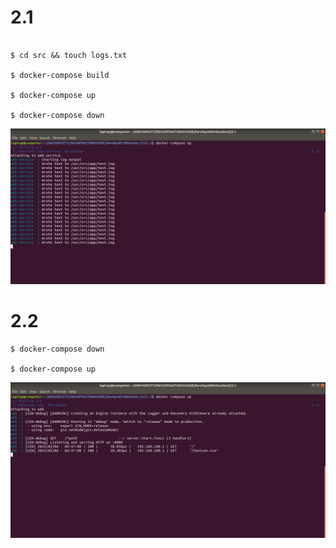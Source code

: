 # 2.1

```

$ cd src && touch logs.txt

$ docker-compose build

$ docker-compose up

$ docker-compose down

```
![alt text](https://github.com/jylhakos/DevOpsWithDocker/blob/main/2/2.1.png?raw=true)

# 2.2

```
$ docker-compose down

$ docker-compose up

```

![alt text](https://github.com/jylhakos/DevOpsWithDocker/blob/main/2/2.2.png?raw=true)
